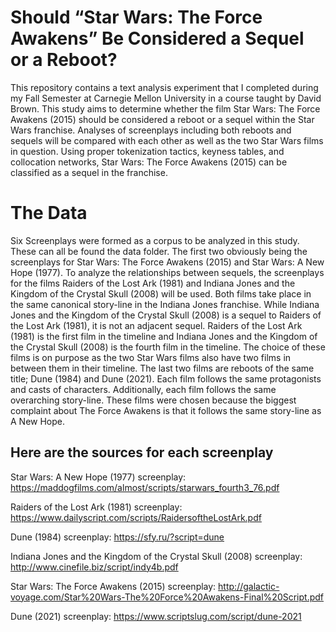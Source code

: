 # Should “Star Wars: The Force Awakens” Be Considered a Sequel or a Reboot?
This repository contains a text analysis experiment that I completed during my Fall Semester at Carnegie Mellon University in a course taught by David Brown. This study aims to determine whether the film Star Wars: The Force Awakens (2015) should be considered a reboot or a sequel within the Star Wars franchise. Analyses of screenplays including both reboots and sequels will be compared with each other as well as the two Star Wars films in question. Using proper tokenization tactics, keyness tables, and collocation networks, Star Wars: The Force Awakens (2015) can be classified as a sequel in the franchise.

# The Data
Six Screenplays were formed as a corpus to be analyzed in this study. These can all be found the data folder. The first two obviously being the screenplays for Star Wars: The Force Awakens (2015) and Star Wars: A New Hope (1977). To analyze the relationships between sequels, the screenplays for the films Raiders of the Lost Ark (1981) and Indiana Jones and the Kingdom of the Crystal Skull (2008) will be used. Both films take place in the same canonical story-line in the Indiana Jones franchise. While Indiana Jones and the Kingdom of the Crystal Skull (2008) is a sequel to Raiders of the Lost Ark (1981), it is not an adjacent sequel. Raiders of the Lost Ark (1981) is the first film in the timeline and Indiana Jones and the Kingdom of the Crystal Skull (2008) is the fourth film in the timeline. The choice of these films is on purpose as the two Star Wars films also have two films in between them in their timeline. The last two films are reboots of the same title; Dune (1984) and Dune (2021). Each film follows the same protagonists and casts of characters. Additionally, each film follows the same overarching story-line. These films were chosen because the biggest complaint about The Force Awakens is that it follows the same story-line as A New Hope.

## Here are the sources for each screenplay

Star Wars: A New Hope (1977) screenplay:
https://maddogfilms.com/almost/scripts/starwars_fourth3_76.pdf

Raiders of the Lost Ark (1981) screenplay:
https://www.dailyscript.com/scripts/RaidersoftheLostArk.pdf

Dune (1984) screenplay:
https://sfy.ru/?script=dune

Indiana Jones and the Kingdom of the Crystal Skull (2008) screenplay:
http://www.cinefile.biz/script/indy4b.pdf

Star Wars: The Force Awakens (2015) screenplay:
http://galactic-voyage.com/Star%20Wars-The%20Force%20Awakens-Final%20Script.pdf

Dune (2021) screenplay:
https://www.scriptslug.com/script/dune-2021
